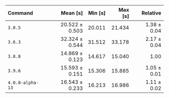 | Command | Mean [s] | Min [s] | Max [s] | Relative |
|:---|---:|---:|---:|---:|
| `3.0.5` | 20.522 ± 0.503 | 20.011 | 21.434 | 1.38 ± 0.04 |
| `3.6.3` | 32.324 ± 0.544 | 31.512 | 33.178 | 2.17 ± 0.04 |
| `3.8.8` | 14.869 ± 0.123 | 14.617 | 15.040 | 1.00 |
| `3.9.6` | 15.593 ± 0.151 | 15.306 | 15.885 | 1.05 ± 0.01 |
| `4.0.0-alpha-13` | 16.543 ± 0.233 | 16.213 | 16.986 | 1.11 ± 0.02 |
